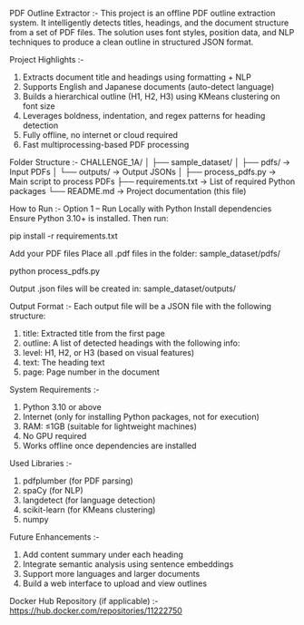 PDF Outline Extractor :- 
This project is an offline PDF outline extraction system. It intelligently detects titles, headings, and the document structure from a set of PDF files. The solution uses font styles, position data, and NLP techniques to produce a clean outline in structured JSON format.

Project Highlights :- 

1. Extracts document title and headings using formatting + NLP
2. Supports English and Japanese documents (auto-detect language)
3. Builds a hierarchical outline (H1, H2, H3) using KMeans clustering on font size
4. Leverages boldness, indentation, and regex patterns for heading detection
5. Fully offline, no internet or cloud required
6. Fast multiprocessing-based PDF processing

Folder Structure :-
CHALLENGE_1A/
│
├── sample_dataset/
│ ├── pdfs/ → Input PDFs
│ └── outputs/ → Output JSONs
│
├── process_pdfs.py → Main script to process PDFs
├── requirements.txt → List of required Python packages
└── README.md → Project documentation (this file)

How to Run :- 
Option 1 – Run Locally with Python
Install dependencies
Ensure Python 3.10+ is installed. Then run:

pip install -r requirements.txt

Add your PDF files
Place all .pdf files in the folder: sample_dataset/pdfs/

python process_pdfs.py

Output .json files will be created in: sample_dataset/outputs/

Output Format :- 
Each output file will be a JSON file with the following structure:

1. title: Extracted title from the first page
2. outline: A list of detected headings with the following info:
3. level: H1, H2, or H3 (based on visual features)
4. text: The heading text
5. page: Page number in the document


System Requirements :- 

1. Python 3.10 or above
2. Internet (only for installing Python packages, not for execution)
3. RAM: ≤1GB (suitable for lightweight machines)
4. No GPU required
5. Works offline once dependencies are installed

Used Libraries :-

1. pdfplumber (for PDF parsing)
2. spaCy (for NLP)
3. langdetect (for language detection)
4. scikit-learn (for KMeans clustering)
5. numpy

Future Enhancements :-

1. Add content summary under each heading
2. Integrate semantic analysis using sentence embeddings
3. Support more languages and larger documents
4. Build a web interface to upload and view outlines

Docker Hub Repository (if applicable) :-
https://hub.docker.com/repositories/11222750
